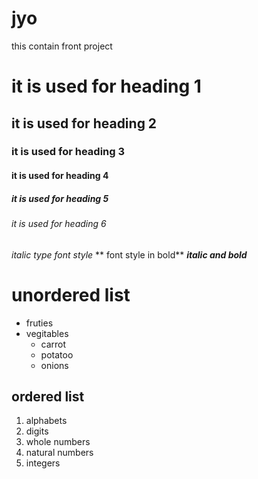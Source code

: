 # jyo
this contain front project
# it is used for heading 1
## it is used for heading 2
### it is used for heading 3
#### it is used for heading 4
##### it is used for heading 5
###### it is used for heading 6
*italic type font style*
** font style in bold**
***italic and bold***
# unordered list
* fruties
* vegitables
  * carrot
  * potatoo
  * onions
## ordered list
1. alphabets
2. digits
  1. whole numbers
  2. natural numbers
  3. integers

 
    
    
